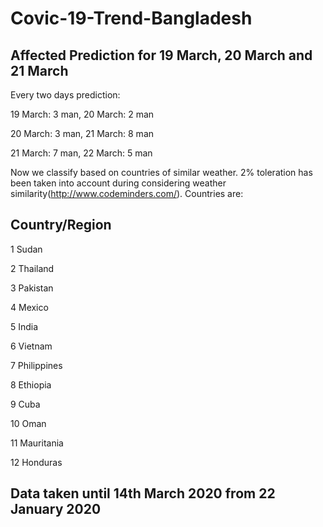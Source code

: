 # Covic-19-Trend-Bangladesh
## Affected Prediction for 19 March, 20 March and 21 March
Every two days prediction:

19 March: 3 man,    20 March: 2 man

20 March: 3 man,    21 March: 8 man

21 March: 7 man,    22 March: 5 man




Now we classify based on countries of similar weather. 2% toleration has been taken into account during considering weather similarity(http://www.codeminders.com/).
Countries are:
## Country/Region

1	Sudan

2	Thailand

3	Pakistan

4	Mexico

5	India

6	Vietnam

7	Philippines

8	Ethiopia

9	Cuba

10	Oman

11	Mauritania

12	Honduras

## Data taken until 14th March 2020 from 22 January 2020
